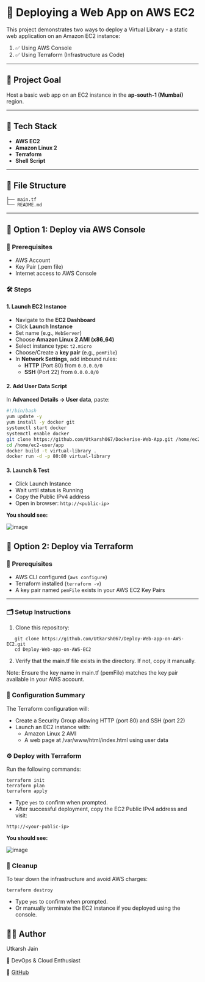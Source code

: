 # 🚀 Deploying a Web App on AWS EC2

This project demonstrates two ways to deploy a Virtual Library - a static web application on an Amazon EC2 instance:

1. ✅ Using AWS Console  
2. ✅ Using Terraform (Infrastructure as Code)

---

## 📌 Project Goal

Host a basic web app on an EC2 instance in the **ap-south-1 (Mumbai)** region.

---

## 🧰 Tech Stack

- **AWS EC2**
- **Amazon Linux 2**
- **Terraform**
- **Shell Script**

---

## 📁 File Structure

```
├── main.tf
└── README.md
```


---

## 📗 Option 1: Deploy via AWS Console

### 🧾 Prerequisites

- AWS Account
- Key Pair (.pem file)
- Internet access to AWS Console

### 🛠️ Steps

#### 1. Launch EC2 Instance

- Navigate to the **EC2 Dashboard**
- Click **Launch Instance**
- Set name (e.g., `WebServer`)
- Choose **Amazon Linux 2 AMI (x86_64)**
- Select instance type: `t2.micro`
- Choose/Create a **key pair** (e.g., `pemFile`)
- In **Network Settings**, add inbound rules:
  - **HTTP** (Port 80) from `0.0.0.0/0`
  - **SSH** (Port 22) from `0.0.0.0/0`

#### 2. Add User Data Script

In **Advanced Details → User data**, paste:

```bash
#!/bin/bash
yum update -y
yum install -y docker git
systemctl start docker
systemctl enable docker
git clone https://github.com/Utkarsh067/Dockerise-Web-App.git /home/ec2-user/app
cd /home/ec2-user/app
docker build -t virtual-library .
docker run -d -p 80:80 virtual-library
```

#### 3. Launch & Test

+ Click Launch Instance
+ Wait until status is Running
+ Copy the Public IPv4 address
+ Open in browser: ```http://<public-ip>```

****You should see:****

![image](https://github.com/user-attachments/assets/8721597a-d0a0-4f87-8fca-e31f26413caf)


## 📘 Option 2: Deploy via Terraform

### 🧾 Prerequisites

- AWS CLI configured (`aws configure`)
- Terraform installed (`terraform -v`)
- A key pair named `pemFile` exists in your AWS EC2 Key Pairs

---

### 🗂️ Setup Instructions

1. Clone this repository:

```
   git clone https://github.com/Utkarsh067/Deploy-Web-app-on-AWS-EC2.git
   cd Deploy-Web-app-on-AWS-EC2
```

2. Verify that the main.tf file exists in the directory. If not, copy it manually.

Note: Ensure the key name in main.tf (pemFile) matches the key pair available in your AWS account.

### 📄 Configuration Summary

The Terraform configuration will:

+ Create a Security Group allowing HTTP (port 80) and SSH (port 22)
+ Launch an EC2 instance with:
  - Amazon Linux 2 AMI
  - A web page at /var/www/html/index.html using user data

### ⚙️ Deploy with Terraform

Run the following commands:
```
terraform init
terraform plan
terraform apply
```

+ Type ```yes``` to confirm when prompted.
+ After successful deployment, copy the EC2 Public IPv4 address and visit:

```http://<your-public-ip>```

****You should see:****

![image](https://github.com/user-attachments/assets/c48d4347-4bc6-49c0-a29d-0033f31b4595)


### 🧹 Cleanup

To tear down the infrastructure and avoid AWS charges:
```
terraform destroy
```
+ Type ```yes``` to confirm when prompted.
+ Or manually terminate the EC2 instance if you deployed using the console.

## 👨‍💻 Author

Utkarsh Jain

📍 DevOps & Cloud Enthusiast

🔗 [GitHub](https://github.com/Utkarsh067)
